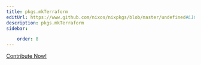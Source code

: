 ```yaml
---
title: pkgs.mkTerraform
editUrl: https://www.github.com/nixos/nixpkgs/blob/master/undefined#L167C17
description: pkgs.mkTerraform
sidebar:

    order: 8
---
```


<a href="https://www.github.com/nixos/nixpkgs/blob/master/undefined#L167C17">Contribute Now!</a>



